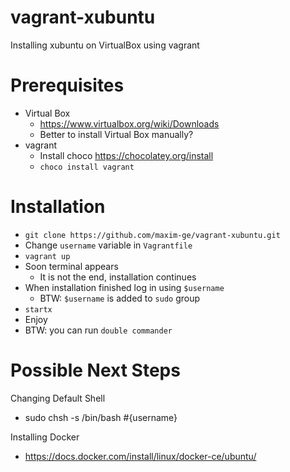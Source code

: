 # vagrant-xubuntu

Installing xubuntu on VirtualBox using vagrant 

# Prerequisites

- Virtual Box
  - https://www.virtualbox.org/wiki/Downloads
  - Better to install Virtual Box manually?
- vagrant 
  - Install choco https://chocolatey.org/install
  - `choco install vagrant`

# Installation

- `git clone https://github.com/maxim-ge/vagrant-xubuntu.git`
- Change `username` variable in `Vagrantfile`
- `vagrant up`
- Soon terminal appears
  - It is not the end, installation continues
- When installation finished log in using `$username`
  - BTW: `$username` is added to `sudo` group
- `startx`
- Enjoy
- BTW: you can run `double commander`

# Possible Next Steps

Changing Default Shell
- sudo chsh -s /bin/bash #{username}

Installing Docker
- https://docs.docker.com/install/linux/docker-ce/ubuntu/
